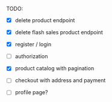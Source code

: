 TODO:
- [x] delete product endpoint
- [x] delete flash sales product endpoint
- [x] register / login
- [ ] authorization
- [x] product catalog with pagination
- [ ] checkout with address and payment
- [ ] profile page?


